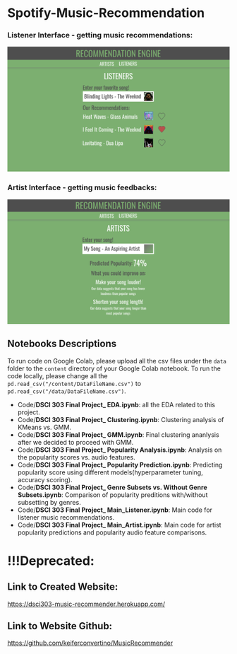 # Spotify-Music-Recommendation
### Listener Interface - getting music recommendations:

![alt text](https://github.com/ixxan/Spotify-Music-Recommendation/blob/main/Demo_Listeners.png?raw=true)

### Artist Interface - getting music feedbacks:
![alt text](https://github.com/ixxan/Spotify-Music-Recommendation/blob/main/Demo_Artists.png?raw=true)



## Notebooks Descriptions
To run code on Google Colab, please upload all the csv files under the `data` folder to the `content` directory of your Google Colab notebook.
To run the code locally, please change all the `pd.read_csv("/content/DataFileName.csv")` to `pd.read_csv("/data/DataFileName.csv")`.
* Code/**DSCI 303 Final Project_ EDA.ipynb**: all the EDA related to this project.
* Code/**DSCI 303 Final Project_ Clustering.ipynb**: Clustering analysis of KMeans vs. GMM.
* Code/**DSCI 303 Final Project_ GMM.ipynb**: Final clustering ananlysis after we decided to proceed with GMM.
* Code/**DSCI 303 Final Project_ Popularity Analysis.ipynb**: Analysis on the popularity scores vs. audio features.
* Code/**DSCI 303 Final Project_ Popularity Prediction.ipynb**: Predicting popularity score using different models(hyperparameter tuning, accuracy scoring).
* Code/**DSCI 303 Final Project_ Genre Subsets vs. Without Genre Subsets.ipynb**: Comparison of popularity preditions with/without subsetting by genres.
* Code/**DSCI 303 Final Project_ Main_Listener.ipynb**: Main code for listener music recommendations.
* Code/**DSCI 303 Final Project_ Main_Artist.ipynb**: Main code for artist popularity predictions and popularity audio feature comparisons. 


# !!!Deprecated:
## Link to Created Website:

https://dsci303-music-recommender.herokuapp.com/

## Link to Website Github:

https://github.com/keiferconvertino/MusicRecommender
